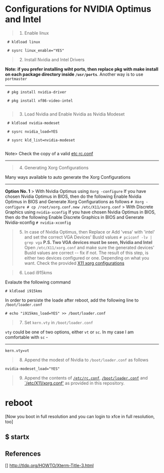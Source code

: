 # Configurations for NVIDIA Optimus and Intel


> 1. Enable linux

```
 # kldload linux

 # sysrc linux_enable="YES"

```

> 2. Install Nvidia and Intel Drivers

**Note: if you prefer installing wiht ports, then replace pkg with make install on each package directory inside `/usr/ports`**. Another way is to use `portmaster`
___

```
 # pkg install nvidia-driver

 # pkg install xf86-video-intel
	
```

> 3. Load Nvidia and Enable Nvidia as Nvidia Modeset

```
 # kldload nvidia-modeset

 # sysrc nvidia_load=YES

 # sysrc kld_list=nvidia-modeset
 
``` 

Note> Check the copy of a valid [etc rc.conf](../System.Configurations/sc/etc_rc.conf)
___

> 4. Generating Xorg Configurations 

Many ways available to auto generate the Xorg Configurations
___

**Option No. 1**
	> With Nvidia Optimus using `Xorg -configure`
	  If you have chosen Nvidia Optimus in BIOS, then do the following
	  Enable Nvidia Optimus in BIOS and Generate Xorg Configurations as follows
	  ```
	  # Xorg -configure
 	  # cp /root/xorg.conf.new /etc/X11/xorg.conf
	  ```
	> With Discrete Graphics using `nvidia-xconfig`
	  If you have chosen Nvidia Optimus in BIOS, then do the following
	  Enable Discrete Graphics in BIOS and Generate Nvidia-xconfig
	  ```
	  # nvidia-xconfig
	  ```

> 5. In case of Nvidia Optimus, then 
	 Replace or Add 'vesa' with 'intel' and set the correct VGA Devices' BusId values
	 ```
	 # pciconf -lv | grep vga
	 ```
	 **P.S. Two VGA devices must be seen, Nvidia and Intel**
	 Open `/etc/X11/xorg.conf` and make sure the generated devices' BusId values are correct -- fix if not.
	 The result of this step, is either two devices configured or one. Depending on what you want.
	 Check the provided [X11 xorg configurations](../X.Server/discrete-graphics-profile/etc_X11_xorg.conf)

> 6. Load i915kms

Evalaute the following command 
```
# kldload i915kms
```
In order to persiste the loade after reboot, add the following line to `/boot/loader.conf`

```
# echo "i915kms_load=YES" >> /boot/loader.conf
```

> 7. Set `kern.vty` in `/boot/loader.conf`

`vty` could be one of two options, either `vt` or `sc`. In my case I am comfortable with `sc` - 
___

```
kern.vty=vt
```

> 8. Append the modest of Nvidia to `/boot/loader.conf` as follows

```
nvidia-modeset_load="YES"

```

> 9. Append the contents of [`/etc/rc.conf`](../../System.Configurations/sc/etc_rc.conf), [`/boot/loader.conf`](../../System.Configurations/sc/etc_rc.conf) and [`/etc/X11/xorg.conf'](../../System.Configurations/sc/etc_rc.conf) as provided in this repository.


# reboot

[Now you boot in full resolution and you can login to xfce in full resolution, too]

$ startx
------------------------------------------

## References
[] http://tldp.org/HOWTO/Xterm-Title-3.html
